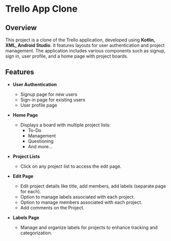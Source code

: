 # Trello App Clone

## Overview
This project is a clone of the Trello application, developed using **Kotlin, XML, Android Studio**. It features layouts for user authentication and project management. The application includes various components such as signup, sign in, user profile, and a home page with project boards.

## Features
- **User Authentication**
  - Signup page for new users
  - Sign-in page for existing users
  - User profile page

- **Home Page**
  - Displays a board with multiple project lists:
    - To-Do
    - Management
    - Questioning
    - And more...

- **Project Lists**
  - Click on any project list to access the edit page.
  
- **Edit Page**
  - Edit project details like title, add members, add labels (separate page for each).
  - Option to manage labels associated with each project.
  - Option to manage members associated with each project.
  - Add comments on the Project.

- **Labels Page**
  - Manage and organize labels for projects to enhance tracking and categorization.

